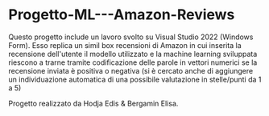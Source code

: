 # Progetto-ML---Amazon-Reviews
Questo progetto include un lavoro svolto su Visual Studio 2022 (Windows Form).
Esso replica un simil box recensioni di Amazon in cui inserita la recensione dell'utente
il modello utilizzato e la machine learning sviluppata riescono a trarne tramite
codificazione delle parole in vettori numerici se la recensione inviata è positiva
o negativa (si è cercato anche di aggiungere un individuazione automatica di una
possibile valutazione in stelle/punti da 1 a 5)

Progetto realizzato da Hodja Edis & Bergamin Elisa.
